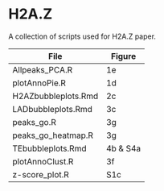 # H2A.Z
A collection of scripts used for H2A.Z paper.

| File  | Figure |
| ------------- | ------------- |
| Allpeaks_PCA.R  | 1e |
| plotAnnoPie.R  | 1d |
| H2AZbubbleplots.Rmd  | 2c |
| LADbubbleplots.Rmd  | 3c |
| peaks_go.R  | 3g |
| peaks_go_heatmap.R  | 3g |
| TEbubbleplots.Rmd  | 4b & S4a |
| plotAnnoClust.R  | 3f |
| z-score_plot.R  | S1c |
